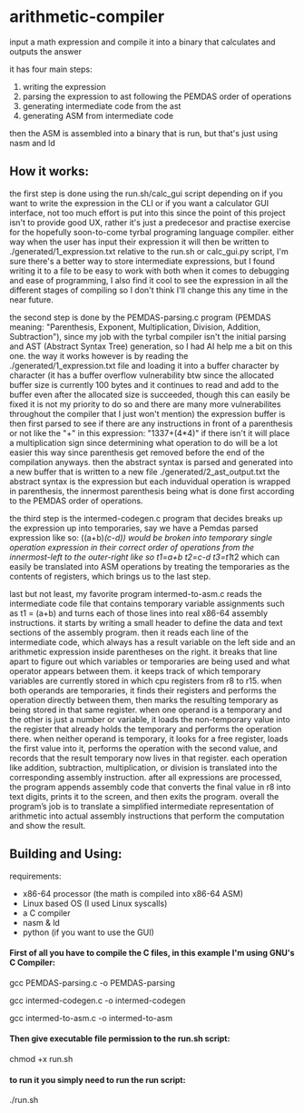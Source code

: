 # arithmetic-compiler
input a math expression and compile it into a binary that calculates and outputs the answer

it has four main steps:

1. writing the expression
2. parsing the expression to ast following the PEMDAS order of operations
3. generating intermediate code from the ast
4. generating ASM from intermediate code

then the ASM is assembled into a binary that is run, but that's just using nasm and ld

## How it works:

the first step is done using the run.sh/calc_gui script depending on if you want to write the expression in the CLI or if you want a calculator GUI interface, not too much effort is put into this since the point of this project isn't to provide good UX, rather it's just a predecesor and practise exercise for the hopefully soon-to-come tyrbal programing language compiler. either way when the user has input their expression it will then be written to ./generated/1_expression.txt relative to the run.sh or calc_gui.py script, I'm sure there's a better way to store intermediate expressions, but I found writing it to a file to be easy to work with both when it comes to debugging and ease of programming, I also find it cool to see the expression in all the different stages of compiling so I don't think I'll change this any time in the near future.

the second step is done by the PEMDAS-parsing.c program (PEMDAS meaning: "Parenthesis, Exponent, Multiplication, Division, Addition, Subtraction"), since my job with the tyrbal compiler isn't the initial parsing and AST (Abstract Syntax Tree) generation, so I had AI help me a bit on this one. the way it works however is by reading the ./generated/1_expression.txt file and loading it into a buffer character by character (it has a buffer overflow vulnerability btw since the allocated buffer size is currently 100 bytes and it continues to read and add to the buffer even after the allocated size is succeeded, though this can easily be fixed it is not my priority to do so and there are many more vulnerabilites throughout the compiler that I just won't mention) the expression buffer is then first parsed to see if there are any instructions in front of a parenthesis or not like the "+" in this expression: "1337+(4*4)" if there isn't it will place a multiplication sign since determining what operation to do will be a lot easier this way since parenthesis get removed before the end of the compilation anyways. then the abstract syntax is parsed and generated into a new buffer that is written to a new file ./generated/2_ast_output.txt the abstract syntax is the expression but each induvidual operation is wrapped in parenthesis, the innermost parenthesis being what is done first according to the PEMDAS order of operations.

the third step is the intermed-codegen.c program that decides breaks up the expression up into temporaries, say we have a Pemdas parsed expression like so: ((a+b)*(c-d)) would be broken into temporary single operation expression in their correct order of operations from the innermost-left to the outer-right like so t1=a+b t2=c-d t3=t1*t2 which can easily be translated into ASM operations by treating the temporaries as the contents of registers, which brings us to the last step.

last but not least, my favorite program intermed-to-asm.c reads the intermediate code file that contains temporary variable assignments such as t1 = (a+b) and turns each of those lines into real x86-64 assembly instructions. it starts by writing a small header to define the data and text sections of the assembly program. then it reads each line of the intermediate code, which always has a result variable on the left side and an arithmetic expression inside parentheses on the right. it breaks that line apart to figure out which variables or temporaries are being used and what operator appears between them. it keeps track of which temporary variables are currently stored in which cpu registers from r8 to r15. when both operands are temporaries, it finds their registers and performs the operation directly between them, then marks the resulting temporary as being stored in that same register. when one operand is a temporary and the other is just a number or variable, it loads the non-temporary value into the register that already holds the temporary and performs the operation there. when neither operand is temporary, it looks for a free register, loads the first value into it, performs the operation with the second value, and records that the result temporary now lives in that register. each operation like addition, subtraction, multiplication, or division is translated into the corresponding assembly instruction. after all expressions are processed, the program appends assembly code that converts the final value in r8 into text digits, prints it to the screen, and then exits the program. overall the program’s job is to translate a simplified intermediate representation of arithmetic into actual assembly instructions that perform the computation and show the result.

## Building and Using:

requirements:
- x86-64 processor (the math is compiled into x86-64 ASM)
- Linux based OS   (I used Linux syscalls)
- a C compiler
- nasm & ld
- python (if you want to use the GUI)


#### First of all you have to compile the C files, in this example I'm using GNU's C Compiler:

gcc PEMDAS-parsing.c -o PEMDAS-parsing

gcc intermed-codegen.c -o intermed-codegen

gcc intermed-to-asm.c -o intermed-to-asm


#### Then give executable file permission to the run.sh script:

chmod +x run.sh

#### to run it you simply need to run the run script:
./run.sh








